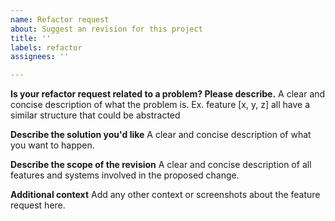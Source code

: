 ```yaml
---
name: Refactor request
about: Suggest an revision for this project
title: ''
labels: refactor
assignees: ''

---
```


**Is your refactor request related to a problem? Please describe.**
A clear and concise description of what the problem is. Ex. feature [x, y, z] all have a similar structure that could be abstracted

**Describe the solution you'd like**
A clear and concise description of what you want to happen.

**Describe the scope of the revision**
A clear and concise description of all features and systems involved in the proposed change.

**Additional context**
Add any other context or screenshots about the feature request here.
